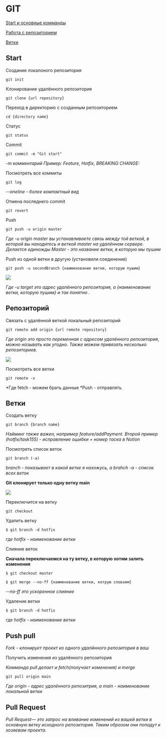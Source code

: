 # GIT

[Start и основные комманды](https://github.com/alexf81xxx/GIT#start)

[Работа с репозиторием](https://github.com/alexf81xxx/GIT#%D1%80%D0%B5%D0%BF%D0%BE%D0%B7%D0%B8%D1%82%D0%BE%D1%80%D0%B8%D0%B9 "Работа с репозиторием")

[Ветки](https://github.com/alexf81xxx/GIT#%D0%B2%D0%B5%D1%82%D0%BA%D0%B8)

## Start


Создание локалоного репозитория
~~~ 
git init 
~~~

Клонирование удалённого репозитория

~~~ 
git clone {url repository} 
~~~

Переход в директорию с созданным репозиторием

~~~ 
cd {directory name} 
~~~

Статус 

~~~ 
git status
~~~

Commit 

~~~ 
git commit -m "Git start"
~~~
*-m комментарий 
Пример: Feature, Hotfix,  BREAKING CHANGE:*

Посмотреть все коммиты 

~~~ 
git log
~~~
*--oneline - более компактный вид*

Отмена последнего commit 

~~~ 
git revert
~~~

Push

~~~ 
git push -u origin master
~~~
*Где -u origin master вы устанавливаете связь между той веткой, в которой вы находитесь и веткой master на удалённом сервере. Делается единожды Master - это название ветки, в которую мы пушим*

Push из одной ветки в другую (установили соединение)

~~~ 
git push -u secondBranch {наименование ветки, которую пушим}
~~~
![](https://thumb.cloud.mail.ru/weblink/thumb/xw1/eQnR/SvATofAnS)

*Где -u target это адрес удалённого репозитория, а {наименование ветки, которую пушим} и так понятно .*


## Репозиторий

Связать с удалённой веткой локальный репозиторий

~~~ 
git remote add origin {url remote repository}
~~~
*Где origin это просто переменная с адресом удалённого репозитория, можно называть как угодно. Также можем привязать несколько репозиториев.*

![](https://thumb.cloud.mail.ru/weblink/thumb/xw1/rzGc/FDFW6YDfs)

Посмотреть все ветки

~~~ 
git remote -v
~~~
*Где fetch - можем брать данные
*Push - отправлять

## Ветки

Создать ветку

~~~ 
git branch {branch name}
~~~
*Нэйминг также важен, например feature/addPayment. Второй пример (hotfix/task155) - исправление ошибки + номер таска в Notion*

Посмотреть список веток

~~~ 
git branch (-a)
~~~

*branch - показывает в какой ветке я нахожусь, а brahch -a - список всех веток*

**Git клонирует только одну ветку main**

![](https://thumb.cloud.mail.ru/weblink/thumb/xw1/rCqM/T58ct8ofg)

Переключится на ветку

~~~ 
git checkout
~~~

Удалить ветку

~~~ 
$ git branch -d hotfix
~~~
*где hotfix - наименование ветки*


Слияние веток

**Сначала переключаемся на ту ветку, в которую  хотим залить изменения**

~~~ 
$ git checkout master
~~~ 
~~~ 
$ git merge --no-ff {наименование ветки, котрую словаем}
~~~ 
*--no-ff это ускоренное слияние*

Удаление ветки
~~~ 
$ git branch -d hotfix
~~~
*где hotfix - наименование ветки*

## Push pull

*Fork - клонирует проект из одного удалйнного репозитория в ваш*

Получить изменения из удалённого репозитория

*Комманда pull делает и fetch(получает изменения) и merge*
~~~ 
git pull origin main
~~~
*Где origin - адрес удалённого репозитрия, а main - наименование локальной ветки*

## Pull Request
 
 *Pull Request— это запрос на вливание изменений из вашей ветки в основную ветку исходного репозитория. Таким образом они попадут к хозяевам проекта.*


